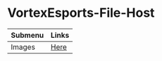 # VortexEsports-File-Host

|Submenu|Links|
|-------|-----|
|Images|[Here](https://dj-jr30.github.io/VortexEsports-File-Host/imgs/)|
